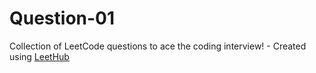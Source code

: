 # Question-01
Collection of LeetCode questions to ace the coding interview! - Created using [LeetHub](https://github.com/QasimWani/LeetHub)
